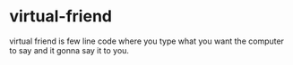 # virtual-friend
virtual friend is few line code where you type what you want the computer to say and it gonna say it to you. 
